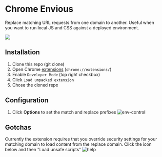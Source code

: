 # Chrome Envious
Replace matching URL requests from one domain to another. Useful when you want to run local JS and CSS against a deployed environment.

![](https://media.giphy.com/media/C0Q6ghc3txKus/giphy.gif)

## Installation
1. Clone this repo (git clone)
1. Open Chrome [extensions](chrome://extensions/) (`chrome://extensions/`)
1. Enable `Developer Mode` (top right checkbox)
1. Click `Load unpacked extension`
1. Chose the cloned repo

## Configuration
1. Click **Options** to set the match and replace prefixes ![env-control](https://cloud.githubusercontent.com/assets/799038/22305816/efc97280-e30a-11e6-9633-e31fd3bed93e.gif)

## Gotchas
Currently the extension requires that you override security settings for your matching domain to load content from the replace domain. Click the icon below and then "Load unsafe scripts" ![help](https://cloud.githubusercontent.com/assets/799038/22305895/2af19e78-e30b-11e6-9101-2d82a065a988.png)
